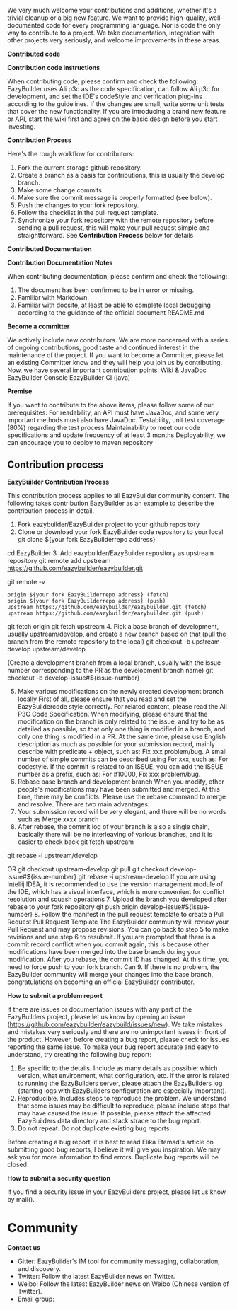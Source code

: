 We very much welcome your contributions and additions, whether it's a trivial cleanup or a big new feature. We want to provide high-quality, well-documented code for every programming language.
Nor is code the only way to contribute to a project. We take documentation, integration with other projects very seriously, and welcome improvements in these areas.

**Contributed code**

**Contribution code instructions**

When contributing code, please confirm and check the following:
EazyBuilder uses Ali p3c as the code specification, can follow Ali p3c for development, and set the IDE's codeStyle and verification plug-ins according to the guidelines.
If the changes are small, write some unit tests that cover the new functionality.
If you are introducing a brand new feature or API, start the wiki first and agree on the basic design before you start investing.

**Contribution Process**

Here's the rough workflow for contributors:
1. Fork the current storage github repository.
1. Create a branch as a basis for contributions, this is usually the develop branch.
1. Make some change commits.
1. Make sure the commit message is properly formatted (see below).
1. Push the changes to your fork repository.
1. Follow the checklist in the pull request template.
1. Synchronize your fork repository with the remote repository before sending a pull request, this will make your pull request simple and straightforward. See **Contribution Process** below for details


**Contributed Documentation**

**Contribution Documentation Notes**

When contributing documentation, please confirm and check the following:
1. The document has been confirmed to be in error or missing.
1. Familiar with Markdown.
1. Familiar with docsite, at least be able to complete local debugging according to the guidance of the official document README.md

**Become a committer**

We actively include new contributors. We are more concerned with a series of ongoing contributions, good taste and continued interest in the maintenance of the project. If you want to become a Committer, please let an existing Committer know and they will help you join us by contributing.
Now, we have several important contribution points:
Wiki & JavaDoc
EazyBuilder Console
EazyBuilder CI (java)

**Premise**

If you want to contribute to the above items, please follow some of our prerequisites:
For readability, an API must have JavaDoc, and some very important methods must also have JavaDoc.
Testability, unit test coverage (80%) regarding the test process
Maintainability to meet our code specifications and update frequency of at least 3 months
Deployability, we can encourage you to deploy to maven repository


## Contribution process

**EazyBuilder Contribution Process**

This contribution process applies to all EazyBuilder community content.
The following takes contribution EazyBuilder as an example to describe the contribution process in detail.
1. Fork eazybuilder/EazyBuilder project to your github repository
2. Clone or download your fork EazyBuilder code repository to your local
git clone ${your fork EazyBuilderrepo address}

cd EazyBuilder
3. Add eazybuilder/EazyBuilder repository as upstream repository
git remote add upstream https://github.com/eazybuilder/eazybuilder.git

git remote -v

    origin ${your fork EazyBuilderrepo address} (fetch)
    origin ${your fork EazyBuilderrepo address} (push)
    upstream https://github.com/eazybuilder/eazybuilder.git (fetch)
    upstream https://github.com/eazybuilder/eazybuilder.git (push)
    
git fetch origin
git fetch upstream
4. Pick a base branch of development, usually upstream/develop, and create a new branch based on that
(pull the branch from the remote repository to the local)
git checkout -b upstream-develop upstream/develop

(Create a development branch from a local branch, usually with the issue number corresponding to the PR as the development branch name)
git checkout -b develop-issue#${issue-number}

5. Make various modifications on the newly created development branch locally
First of all, please ensure that you read and set the EazyBuildercode style correctly. For related content, please read the Ali P3C Code Specification.
When modifying, please ensure that the modification on the branch is only related to the issue, and try to be as detailed as possible, so that only one thing is modified in a branch, and only one thing is modified in a PR.
At the same time, please use English description as much as possible for your submission record, mainly describe with predicate + object, such as: Fix xxx problem/bug. A small number of simple commits can be described using For xxx, such as: For codestyle. If the commit is related to an ISSUE, you can add the ISSUE number as a prefix, such as: For #10000, Fix xxx problem/bug.
6. Rebase base branch and development branch
When you modify, other people's modifications may have been submitted and merged. At this time, there may be conflicts. Please use the rebase command to merge and resolve. There are two main advantages:
1. Your submission record will be very elegant, and there will be no words such as Merge xxxx branch
2. After rebase, the commit log of your branch is also a single chain, basically there will be no interleaving of various branches, and it is easier to check back
git fetch upstream

git rebase -i upstream/develop

OR
git checkout upstream-develop
git pull
git checkout develop-issue#${issue-number}
git rebase -i upstream-develop
If you are using Intellij IDEA, it is recommended to use the version management module of the IDE, which has a visual interface, which is more convenient for conflict resolution and squash operations
7. Upload the branch you developed after rebase to your fork repository
git push origin develop-issue#${issue-number}
8. Follow the manifest in the pull request template to create a Pull Request
Pull Request Template
The EazyBuilder community will review your Pull Request and may propose revisions. You can go back to step 5 to make revisions and use step 6 to resubmit.
If you are prompted that there is a commit record conflict when you commit again, this is because other modifications have been merged into the base branch during your modification. After you rebase, the commit ID has changed. At this time, you need to force push to your fork branch. Can
9. If there is no problem, the EazyBuilder community will merge your changes into the base branch, congratulations on becoming an official EazyBuilder contributor.


**How ​​to submit a problem report**

If there are issues or documentation issues with any part of the EazyBuilders project, please let us know by opening an issue (https://github.com/eazybuilder/eazybuild/issues/new). We take mistakes and mistakes very seriously and there are no unimportant issues in front of the product. However, before creating a bug report, please check for issues reporting the same issue.
To make your bug report accurate and easy to understand, try creating the following bug report:

1. Be specific to the details. Include as many details as possible: which version, what environment, what configuration, etc. If the error is related to running the EazyBuilders server, please attach the EazyBuilders log (starting logs with EazyBuilders configuration are especially important).
1. Reproducible. Includes steps to reproduce the problem. We understand that some issues may be difficult to reproduce, please include steps that may have caused the issue. If possible, please attach the affected EazyBuilders data directory and stack strace to the bug report.
1. Do not repeat. Do not duplicate existing bug reports.

Before creating a bug report, it is best to read Elika Etemad's article on submitting good bug reports, I believe it will give you inspiration.
We may ask you for more information to find errors. Duplicate bug reports will be closed.

**How ​​to submit a security question**

If you find a security issue in your EazyBuilders project, please let us know by mail().


# Community

**Contact us**

- Gitter: EazyBuilder's IM tool for community messaging, collaboration, and discovery.
- Twitter: Follow the latest EazyBuilder news on Twitter.
- Weibo: Follow the latest EazyBuilder news on Weibo (Chinese version of Twitter).
- Email group: